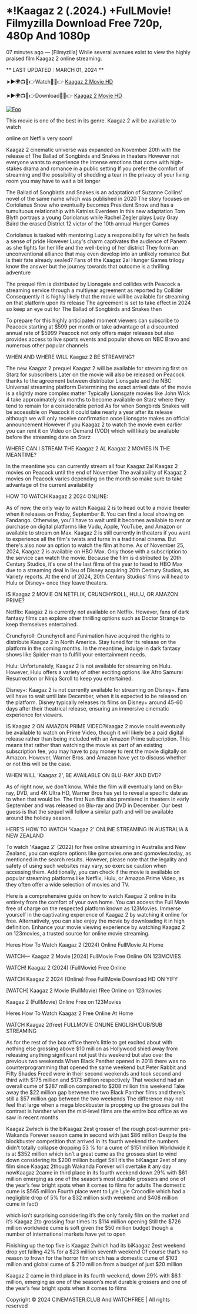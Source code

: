 # *!Kaagaz 2 (.2024.) +FulLMovie! Filmyzilla Download Free 720p, 480p And 1080p

07 minutes ago — [Filmyzilla] While several avenues exist to view the highly praised film Kaagaz 2 online streaming.

** LAST UPDATED : MARCH 01, 2024 **

➤►🌍📺📱👉Watch🔴✅👉  [Kaagaz 2 Movie HD](https://cinemaster.club/en/1243118/kaagaz-2.html)

➤►🌍📺📱👉Download🔴✅👉  [Kaagaz 2 Movie HD](https://cinemaster.club/en/1243118/kaagaz-2.html)

[![Foo](https://camo.githubusercontent.com/917e6ed5c302499242165dcc02bdbce85c075fd21b35918eb9c0b771855261b8/68747470733a2f2f7374617469632e7769787374617469632e636f6d2f6d656469612f6232343966395f61646163386637306662336634356238383639313639366337376465313866337e6d76322e676966)](https://cinemaster.club/en/1243118/kaagaz-2.html)

This movie is one of the best in its genre. Kaagaz 2 will be available to watch

online on Netflix very soon!

Kaagaz 2 cinematic universe was expanded on November 20th with the release of The Ballad of Songbirds and Snakes in theaters However not everyone wants to experience the intense emotions that come with high-stakes drama and romance in a public setting If you prefer the comfort of streaming and the possibility of shedding a tear in the privacy of your living room you may have to wait a bit longer

The Ballad of Songbirds and Snakes is an adaptation of Suzanne Collins' novel of the same name which was published in 2020 The story focuses on Coriolanus Snow who eventually becomes President Snow and has a tumultuous relationship with Katniss Everdeen In this new adaptation Tom Blyth portrays a young Coriolanus while Rachel Zegler plays Lucy Gray Baird the erased District 12 victor of the 10th annual Hunger Games

Coriolanus is tasked with mentoring Lucy a responsibility for which he feels a sense of pride However Lucy's charm captivates the audience of Panem as she fights for her life and the well-being of her district They form an unconventional alliance that may even develop into an unlikely romance But is their fate already sealed? Fans of the Kaagaz 2al Hunger Games trilogy know the answer but the journey towards that outcome is a thrilling adventure

The prequel film is distributed by Lionsgate and collides with Peacock a streaming service through a multiyear agreement as reported by Collider Consequently it is highly likely that the movie will be available for streaming on that platform upon its release The agreement is set to take effect in 2024 so keep an eye out for The Ballad of Songbirds and Snakes then

To prepare for this highly anticipated moment viewers can subscribe to Peacock starting at $599 per month or take advantage of a discounted annual rate of $5999 Peacock not only offers major releases but also provides access to live sports events and popular shows on NBC Bravo and numerous other popular channels

WHEN AND WHERE WILL Kaagaz 2 BE STREAMING?

The new Kaagaz 2 prequel Kaagaz 2 will be available for streaming first on Starz for subscribers Later on the movie will also be released on Peacock thanks to the agreement between distributor Lionsgate and the NBC Universal streaming platform Determining the exact arrival date of the movie is a slightly more complex matter Typically Lionsgate movies like John Wick 4 take approximately six months to become available on Starz where they tend to remain for a considerable period As for when Songbirds Snakes will be accessible on Peacock it could take nearly a year after its release although we will only receive confirmation once Lionsgate makes an official announcement However if you Kaagaz 2 to watch the movie even earlier you can rent it on Video on Demand (VOD) which will likely be available before the streaming date on Starz

WHERE CAN I STREAM THE Kaagaz 2 AL Kaagaz 2 MOVIES IN THE MEANTIME?

In the meantime you can currently stream all four Kaagaz 2al Kaagaz 2 movies on Peacock until the end of November The availability of Kaagaz 2 movies on Peacock varies depending on the month so make sure to take advantage of the current availability

HOW TO WATCH Kaagaz 2 2024 ONLINE:

As of now, the only way to watch Kaagaz 2 is to head out to a movie theater when it releases on Friday, September 8. You can find a local showing on Fandango. Otherwise, you'll have to wait until it becomes available to rent or purchase on digital platforms like Vudu, Apple, YouTube, and Amazon or available to stream on Max. Kaagaz 2 is still currently in theaters if you want to experience all the film's twists and turns in a traditional cinema. But there's also now an option to watch the film at home. As of November 25, 2024, Kaagaz 2 is available on HBO Max. Only those with a subscription to the service can watch the movie. Because the film is distributed by 20th Century Studios, it's one of the last films of the year to head to HBO Max due to a streaming deal in lieu of Disney acquiring 20th Century Studios, as Variety reports. At the end of 2024, 20th Century Studios' films will head to Hulu or Disney+ once they leave theaters.

IS Kaagaz 2 MOVIE ON NETFLIX, CRUNCHYROLL, HULU, OR AMAZON PRIME?

Netflix: Kaagaz 2 is currently not available on Netflix. However, fans of dark fantasy films can explore other thrilling options such as Doctor Strange to keep themselves entertained.

Crunchyroll: Crunchyroll and Funimation have acquired the rights to distribute Kaagaz 2 in North America. Stay tuned for its release on the platform in the coming months. In the meantime, indulge in dark fantasy shows like Spider-man to fulfill your entertainment needs.

Hulu: Unfortunately, Kaagaz 2 is not available for streaming on Hulu. However, Hulu offers a variety of other exciting options like Afro Samurai Resurrection or Ninja Scroll to keep you entertained.

Disney+: Kaagaz 2 is not currently available for streaming on Disney+. Fans will have to wait until late December, when it is expected to be released on the platform. Disney typically releases its films on Disney+ around 45-60 days after their theatrical release, ensuring an immersive cinematic experience for viewers.

IS Kaagaz 2 ON AMAZON PRIME VIDEO?Kaagaz 2 movie could eventually be available to watch on Prime Video, though it will likely be a paid digital release rather than being included with an Amazon Prime subscription. This means that rather than watching the movie as part of an existing subscription fee, you may have to pay money to rent the movie digitally on Amazon. However, Warner Bros. and Amazon have yet to discuss whether or not this will be the case.

WHEN WILL 'Kaagaz 2', BE AVAILABLE ON BLU-RAY AND DVD?

As of right now, we don't know. While the film will eventually land on Blu-ray, DVD, and 4K Ultra HD, Warner Bros has yet to reveal a specific date as to when that would be. The first Nun film also premiered in theaters in early September and was released on Blu-ray and DVD in December. Our best guess is that the sequel will follow a similar path and will be available around the holiday season.

HERE'S HOW TO WATCH 'Kaagaz 2' ONLINE STREAMING IN AUSTRALIA & NEW ZEALAND

To watch 'Kaagaz 2' (2022) for free online streaming in Australia and New Zealand, you can explore options like gomovies.one and gomovies.today, as mentioned in the search results. However, please note that the legality and safety of using such websites may vary, so exercise caution when accessing them. Additionally, you can check if the movie is available on popular streaming platforms like Netflix, Hulu, or Amazon Prime Video, as they often offer a wide selection of movies and TV.

Here is a comprehensive guide on how to watch Kaagaz 2 online in its entirety from the comfort of your own home. You can access the Full Movie free of charge on the respected platform known as 123Movies. Immerse yourself in the captivating experience of Kaagaz 2 by watching it online for free. Alternatively, you can also enjoy the movie by downloading it in high definition. Enhance your movie viewing experience by watching Kaagaz 2 on 123movies, a trusted source for online movie streaming.

Heres How To Watch Kaagaz 2 (2024) Online FullMovie At Home

WATCH— Kaagaz 2 Movie [2024] FullMovie Free Online ON 123MOVIES

WATCH! Kaagaz 2 (2024) (FullMovie) Free Online

WATCH Kaagaz 2 2024 (Online) Free FullMovie Download HD ON YIFY

[WATCH] Kaagaz 2 Movie (FullMovie) fRee Online on 123movies

Kaagaz 2 (FullMovie) Online Free on 123Movies

Heres How To Watch Kaagaz 2 Free Online At Home

WATCH Kaagaz 2(free) FULLMOVIE ONLINE ENGLISH/DUB/SUB STREAMING

As for the rest of the box office there’s little to get excited about with nothing else grossing above $10 million as Hollywood shied away from releasing anything significant not just this weekend but also over the previous two weekends When Black Panther opened in 2018 there was no counterprogramming that opened the same weekend but Peter Rabbit and Fifty Shades Freed were in their second weekends and took second and third with $175 million and $173 million respectively That weekend had an overall cume of $287 million compared to $208 million this weekend Take away the $22 million gap between the two Black Panther films and there’s still a $57 million gap between the two weekends The difference may not feel that large when a mega blockbuster is propping up the grosses but the contrast is harsher when the mid-level films are the entire box office as we saw in recent months

Kaagaz 2which is the biKaagaz 2est grosser of the rough post-summer pre-Wakanda Forever season came in second with just $86 million Despite the blockbuster competition that arrived in its fourth weekend the numbers didn’t totally collapse dropping 53 % for a cume of $151 million Worldwide it is at $352 million which isn’t a great cume as the grosses start to wind down considering its $200 million budget Still it’s the biKaagaz 2est of any film since Kaagaz 2though Wakanda Forever will overtake it any day nowKaagaz 2came in third place in its fourth weekend down 29% with $61 million emerging as one of the season’s most durable grossers and one of the year’s few bright spots when it comes to films for adults The domestic cume is $565 million Fourth place went to Lyle Lyle Crocodile which had a negligible drop of 5% for a $32 million sixth weekend and $408 million cume in fact)

which isn’t surprising considering it’s the only family film on the market and it’s Kaagaz 2to grossing four times its $114 million opening Still the $726 million worldwide cume is soft given the $50 million budget though a number of international markets have yet to open

Finishing up the top five is Kaagaz 2which had its biKaagaz 2est weekend drop yet falling 42% for a $23 million seventh weekend Of course that’s no reason to frown for the horror film which has a domestic cume of $103 million and global cume of $ 210 million from a budget of just $20 million

Kaagaz 2 came in third place in its fourth weekend, down 29% with $6.1 million, emerging as one of the season’s most durable grossers and one of the year’s few bright spots when it comes to films

Copyright © 2024 CINEMASTER.CLUB And WATCHFREE | All rights reserved
